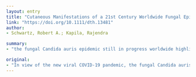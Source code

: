 ```yaml
---
layout: entry
title: "Cutaneous Manifestations of a 21st Century Worldwide Fungal Epidemic Possibly Complicating the COVID-19 Pandemic to Jointly Menace Mankind"
link: "https://doi.org/10.1111/dth.13481"
author:
- Schwartz, Robert A.; Kapila, Rajendra

summary:
- "the fungal Candida auris epidemic still in progress worldwide highlights non-Candida albicans candidal infections. We describe an immunocompetent woman with a cutaneous manifestation of Candida parasilopsis fungemia, a prominent eschar which proved to be the nidus for the candidemia. Auris is increasingly important causes of sepsis and wound infections, we emphasize."

original:
- "In view of the new viral COVID-19 pandemic, the fungal Candida auris epidemic still in progress worldwide highlights non-Candida albicans candidal infections. We describe an immunocompetent woman with a cutaneous manifestation of Candida parasilopsis fungemia, a prominent eschar which proved to be the nidus for the candidemia. We stress the value of selectively removing eschars. C. parasilopsis and C. auris are increasingly important causes of sepsis and wound infections. We emphasize that commercially available biochemical-based tests may misidentify C. auris as C. parapsilosis, and stress the added danger of C. auris to critically ill hospitalized COVID-19 patients. Any health care facility with evidence of infection or colonization with C. auris requires very close monitoring, since this fungus is comparable to SARS-CoV-2 in its infectivity, mortality, and fomite adhesiveness! Both organisms must be closely observed as nosocomial infections in health care workers, who need to follow strict CDC guidelines. During this COVID-19 pandemic, every health care facility should closely monitor for the possible deadly combination of the SARS-CoV-2 and C. auris. The identification of C. auris necessitates use of sophisticated technology not readily available to make this essential diagnosis since C. auris is multi-drug resistant and isolation precautions would become paramount."
---
```


